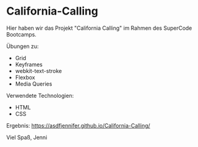 # California-Calling

Hier haben wir das Projekt "California Calling" im Rahmen des SuperCode Bootcamps.

Übungen zu:
- Grid
- Keyframes
- webkit-text-stroke
- Flexbox
- Media Queries

Verwendete Technologien:
- HTML
- CSS

Ergebnis: https://asdfjennifer.github.io/California-Calling/

Viel Spaß, Jenni
